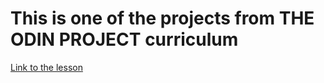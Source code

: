# This is one of the projects from THE ODIN PROJECT curriculum
[Link to the lesson](https://www.theodinproject.com/courses/web-development-101/lessons/pairing-project?ref=lnav)